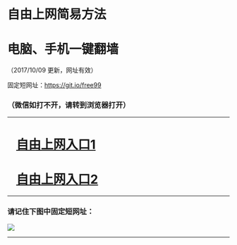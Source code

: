 ﻿# 自由上网简易方法

# 电脑、手机一键翻墙

（2017/10/09 更新，网址有效）

固定短网址：https://git.io/free99

### （微信如打不开，请转到浏览器打开）


***





# &nbsp;&nbsp; <a href="http://ft194877538.fwq-tz-1001.info/fwqtz01.html?t=100900111455 " target="_blank">自由上网入口1</a>
# &nbsp;&nbsp; <a href="http://ft2449412848.fwq-tz-1002.info/fwqtz02.html?t=100900110592 " target="_blank">自由上网入口2</a>
***

### 请记住下图中固定短网址：

<img src="https://s3-us-west-2.amazonaws.com/fwq-1001/yjfq-20170905okok.png" /> 


***

